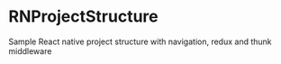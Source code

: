 # RNProjectStructure
Sample React native project structure with navigation, redux and thunk middleware
